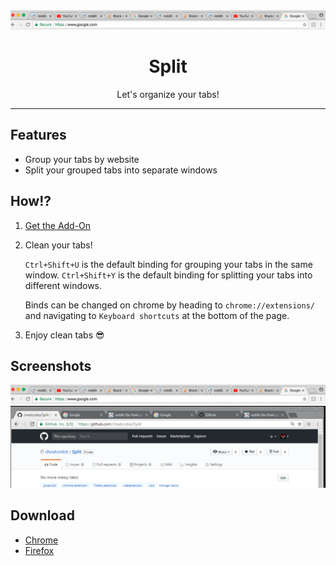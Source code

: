 
<div align="center">
<img src ="/resources/demo-cropped.gif" />
<h1>Split</h1>
<p>Let's organize your tabs!</p>
</div>

***

## Features

* Group your tabs by website
* Split your grouped tabs into separate windows

## How!?

1. [Get the Add-On](#download)

2. Clean your tabs!

   `Ctrl+Shift+U` is the default binding for grouping your tabs in the same window.
   `Ctrl+Shift+Y` is the default binding for splitting your tabs into different windows.
   
   Binds can be changed on chrome by heading to `chrome://extensions/` and navigating to `Keyboard shortcuts` at the bottom of the page.

3. Enjoy clean tabs :sunglasses:

## Screenshots

<img src ="/resources/demo-cropped.gif" />
<img src ="/resources/split-demo-2.gif" />

## Download

- [Chrome](https://chrome.google.com/webstore/detail/ciecejffdkblaamifhhipafgjmlgehpd)
- [Firefox](https://addons.mozilla.org/en-US/firefox/addon/split-app/)